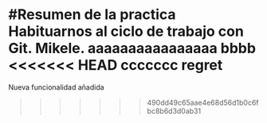 #Resumen de la practica
Habituarnos al ciclo de trabajo con Git. Mikele.
aaaaaaaaaaaaaaaa
bbbb
<<<<<<< HEAD
ccccccc
regret
=======
Nueva funcionalidad añadida
>>>>>>> 490dd49c65aae4e68d56d1b0c6fbc8b6d3d0ab31
